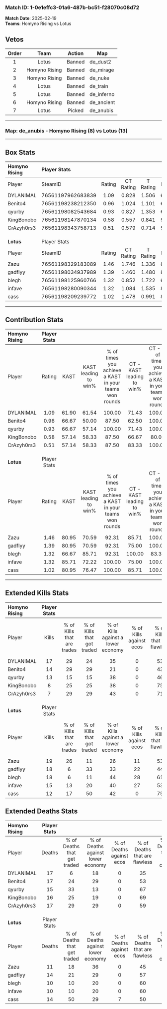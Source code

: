 ### Match ID: 1-0e1effc3-01a6-487b-bc51-f28070c08d72  
**Match Date**: 2025-02-19  
**Teams**: Homyno Rising vs Lotus  

## Vetos  

| Order | Team | Action | Map |
| :---: | :--: | :----: | --- |
| 1 | Lotus | Banned | de_dust2 |
| 2 | Homyno Rising | Banned | de_mirage |
| 3 | Homyno Rising | Banned | de_nuke |
| 4 | Lotus | Banned | de_train |
| 5 | Lotus | Banned | de_inferno |
| 6 | Homyno Rising | Banned | de_ancient |
| 7 | Lotus | Picked | de_anubis |

---  

### **Map**: de_anubis - Homyno Rising (8) vs Lotus (13)  
---  

## Box Stats  

| **Homyno Rising** | Player Stats      |        |           |          |       |      |       |         |        |      |     |
| :- | :- | :-: | :-: | :-: | :-: | :-: | :-: | :-: | :-: | :-: | :-: |
| Player            | SteamID           | Rating | CT Rating | T Rating | KAST  | ADR  | Kills | Assists | Deaths | K/D  | HS% |
| DYLANIMAL         | 76561197962683839 |  1.09  |   0.828   |  1.506   | 61.90 | 90.0 |  17   |    5    |   17   | 1.00 | 58  |
| Benito4           | 76561198238212350 |  0.96  |   1.024   |  1.101   | 66.67 | 74.7 |  14   |    5    |   17   | 0.82 | 57  |
| qyurby            | 76561198082543684 |  0.93  |   0.827   |  1.353   | 66.67 | 63.7 |  13   |    4    |   15   | 0.87 | 46  |
| KingBonobo        | 76561198147870134 |  0.58  |   0.557   |  0.841   | 57.14 | 48.8 |   8   |    4    |   16   | 0.50 | 25  |
| CrAzyh0rs3        | 76561198343758713 |  0.51  |   0.579   |  0.714   | 57.14 | 45.7 |   7   |    6    |   17   | 0.41 | 28  |
|                   |                   |        |           |          |       |      |       |         |        |      |     |
|                   |                   |        |           |          |       |      |       |         |        |      |     |
|                   |                   |        |           |          |       |      |       |         |        |      |     |
| **Lotus**         | Player Stats      |        |           |          |       |      |       |         |        |      |     |
| Player            | SteamID           | Rating | CT Rating | T Rating | KAST  | ADR  | Kills | Assists | Deaths | K/D  | HS% |
| Zazu              | 76561198329183089 |  1.46  |   1.746   |  1.336   | 80.95 | 89.8 |  19   |    3    |   11   | 1.73 | 47  |
| gadflyy           | 76561198034937989 |  1.39  |   1.460   |  1.480   | 80.95 | 99.7 |  18   |    7    |   14   | 1.29 | 44  |
| blegh             | 76561198125960766 |  1.32  |   0.852   |  1.722   | 66.67 | 88.6 |  18   |    0    |   10   | 1.80 | 55  |
| infave            | 76561198280090344 |  1.32  |   1.084   |  1.535   | 85.71 | 74.1 |  15   |    6    |   10   | 1.50 | 73  |
| cass              | 76561198209239772 |  1.02  |   1.478   |  0.991   | 80.95 | 63.1 |  12   |    5    |   14   | 0.86 | 41  |
---  

## Contribution Stats  

| **Homyno Rising** | Player Stats |       |                      |                                                        |                           |                                                             |                          |                                                            |
| :- | :-: | :-: | :-: | :-: | :-: | :-: | :-: | :-: |
| Player            |    Rating    | KAST  | KAST leading to win% | % of times you achieve a KAST in your teams won rounds | CT - KAST leading to win% | CT - % of times you achieve a KAST in your teams won rounds | T - KAST leading to win% | T - % of times you achieve a KAST in your teams won rounds |
| DYLANIMAL         |     1.09     | 61.90 |        61.54         |                         100.00                         |           71.43           |                           100.00                            |          50.00           |                           100.00                           |
| Benito4           |     0.96     | 66.67 |        50.00         |                         87.50                          |           62.50           |                           100.00                            |          33.33           |                           66.67                            |
| qyurby            |     0.93     | 66.67 |        57.14         |                         100.00                         |           71.43           |                           100.00                            |          42.86           |                           100.00                           |
| KingBonobo        |     0.58     | 57.14 |        58.33         |                         87.50                          |           66.67           |                            80.00                            |          50.00           |                           100.00                           |
| CrAzyh0rs3        |     0.51     | 57.14 |        58.33         |                         87.50                          |           83.33           |                           100.00                            |          33.33           |                           66.67                            |
|                   |              |       |                      |                                                        |                           |                                                             |                          |                                                            |
|                   |              |       |                      |                                                        |                           |                                                             |                          |                                                            |
|                   |              |       |                      |                                                        |                           |                                                             |                          |                                                            |
| **Lotus**         | Player Stats |       |                      |                                                        |                           |                                                             |                          |                                                            |
| Player            |    Rating    | KAST  | KAST leading to win% | % of times you achieve a KAST in your teams won rounds | CT - KAST leading to win% | CT - % of times you achieve a KAST in your teams won rounds | T - KAST leading to win% | T - % of times you achieve a KAST in your teams won rounds |
| Zazu              |     1.46     | 80.95 |        70.59         |                         92.31                          |           85.71           |                           100.00                            |          60.00           |                           85.71                            |
| gadflyy           |     1.39     | 80.95 |        70.59         |                         92.31                          |           75.00           |                           100.00                            |          66.67           |                           85.71                            |
| blegh             |     1.32     | 66.67 |        85.71         |                         92.31                          |          100.00           |                            83.33                            |          77.78           |                           100.00                           |
| infave            |     1.32     | 85.71 |        72.22         |                         100.00                         |           75.00           |                           100.00                            |          70.00           |                           100.00                           |
| cass              |     1.02     | 80.95 |        76.47         |                         100.00                         |           85.71           |                           100.00                            |          70.00           |                           100.00                           |
---  

## Extended Kills Stats  

| **Homyno Rising** | Player Stats |                            |                            |                                    |                         |                              |                                 |                                       |                    |           |
| :- | :-: | :-: | :-: | :-: | :-: | :-: | :-: | :-: | :-: | :-: |
| Player            |    Kills     | % of Kills that are trades | % of Kills that got traded | % of Kills against a lower economy | % of Kills against ecos | % of Kills that are flawless | % of Kills that are close duels | % of Kills that are assisted by flash | Pistol Round Kills | AWP Kills |
| DYLANIMAL         |      17      |             29             |             24             |                 35                 |            0            |              53              |                0                |                   0                   |         3          |     1     |
| Benito4           |      14      |             29             |             29             |                 21                 |            0            |              43              |                0                |                   7                   |         0          |     0     |
| qyurby            |      13      |             15             |             15             |                 38                 |            0            |              46              |                8                |                   8                   |         2          |     3     |
| KingBonobo        |      8       |             25             |             25             |                 38                 |            0            |              75              |                0                |                   0                   |         1          |     0     |
| CrAzyh0rs3        |      7       |             29             |             29             |                 43                 |            0            |              71              |                0                |                   0                   |         0          |     0     |
|                   |              |                            |                            |                                    |                         |                              |                                 |                                       |                    |           |
|                   |              |                            |                            |                                    |                         |                              |                                 |                                       |                    |           |
|                   |              |                            |                            |                                    |                         |                              |                                 |                                       |                    |           |
| **Lotus**         | Player Stats |                            |                            |                                    |                         |                              |                                 |                                       |                    |           |
| Player            |    Kills     | % of Kills that are trades | % of Kills that got traded | % of Kills against a lower economy | % of Kills against ecos | % of Kills that are flawless | % of Kills that are close duels | % of Kills that are assisted by flash | Pistol Round Kills | AWP Kills |
| Zazu              |      19      |             26             |             11             |                 26                 |           11            |              53              |                5                |                   5                   |         2          |     0     |
| gadflyy           |      18      |             6              |             33             |                 33                 |           22            |              44              |                0                |                  22                   |         4          |     0     |
| blegh             |      18      |             6              |             11             |                 44                 |           28            |              61              |               17                |                   0                   |         0          |     0     |
| infave            |      15      |             13             |             20             |                 40                 |           27            |              53              |                7                |                   0                   |         0          |     0     |
| cass              |      12      |             17             |             50             |                 42                 |            0            |              75              |                8                |                   8                   |         2          |     5     |
## Extended Deaths Stats  

| **Homyno Rising** | Player Stats |                             |                                   |                          |                               |                            |                           |               |
| :- | :-: | :-: | :-: | :-: | :-: | :-: | :-: | :-: |
| Player            |    Deaths    | % of Deaths that get traded | % of Deaths against lower economy | % of Deaths against ecos | % of Deaths that are flawless | % of Deaths that are close | % of Deaths while blinded | Deaths to AWP |
| DYLANIMAL         |      17      |              6              |                18                 |            0             |              35               |             18             |             0             |       0       |
| Benito4           |      17      |             24              |                29                 |            0             |              53               |             6              |             6             |       0       |
| qyurby            |      15      |             33              |                13                 |            0             |              67               |             0              |            13             |       2       |
| KingBonobo        |      16      |             25              |                19                 |            0             |              69               |             13             |             6             |       1       |
| CrAzyh0rs3        |      17      |             29              |                29                 |            0             |              59               |             0              |            12             |       2       |
|                   |              |                             |                                   |                          |                               |                            |                           |               |
|                   |              |                             |                                   |                          |                               |                            |                           |               |
|                   |              |                             |                                   |                          |                               |                            |                           |               |
| **Lotus**         | Player Stats |                             |                                   |                          |                               |                            |                           |               |
| Player            |    Deaths    | % of Deaths that get traded | % of Deaths against lower economy | % of Deaths against ecos | % of Deaths that are flawless | % of Deaths that are close | % of Deaths while blinded | Deaths to AWP |
| Zazu              |      11      |             18              |                36                 |            0             |              45               |             0              |             0             |       1       |
| gadflyy           |      14      |             21              |                29                 |            0             |              57               |             7              |             0             |       0       |
| blegh             |      10      |             10              |                20                 |            0             |              60               |             0              |             0             |       1       |
| infave            |      10      |             10              |                20                 |            0             |              60               |             0              |            10             |       2       |
| cass              |      14      |             50              |                29                 |            7             |              50               |             0              |             7             |       0       |
